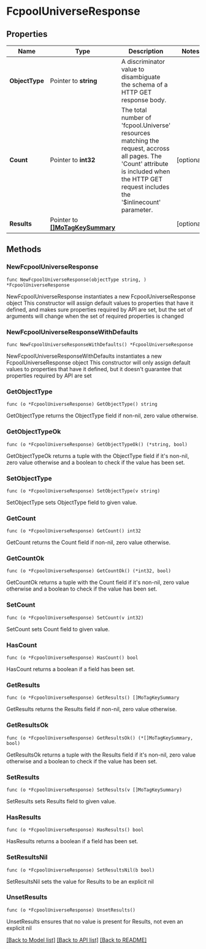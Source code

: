 # FcpoolUniverseResponse

## Properties

Name | Type | Description | Notes
------------ | ------------- | ------------- | -------------
**ObjectType** | Pointer to **string** | A discriminator value to disambiguate the schema of a HTTP GET response body. | 
**Count** | Pointer to **int32** | The total number of &#39;fcpool.Universe&#39; resources matching the request, accross all pages. The &#39;Count&#39; attribute is included when the HTTP GET request includes the &#39;$inlinecount&#39; parameter. | [optional] 
**Results** | Pointer to [**[]MoTagKeySummary**](MoTagKeySummary.md) |  | [optional] 

## Methods

### NewFcpoolUniverseResponse

`func NewFcpoolUniverseResponse(objectType string, ) *FcpoolUniverseResponse`

NewFcpoolUniverseResponse instantiates a new FcpoolUniverseResponse object
This constructor will assign default values to properties that have it defined,
and makes sure properties required by API are set, but the set of arguments
will change when the set of required properties is changed

### NewFcpoolUniverseResponseWithDefaults

`func NewFcpoolUniverseResponseWithDefaults() *FcpoolUniverseResponse`

NewFcpoolUniverseResponseWithDefaults instantiates a new FcpoolUniverseResponse object
This constructor will only assign default values to properties that have it defined,
but it doesn't guarantee that properties required by API are set

### GetObjectType

`func (o *FcpoolUniverseResponse) GetObjectType() string`

GetObjectType returns the ObjectType field if non-nil, zero value otherwise.

### GetObjectTypeOk

`func (o *FcpoolUniverseResponse) GetObjectTypeOk() (*string, bool)`

GetObjectTypeOk returns a tuple with the ObjectType field if it's non-nil, zero value otherwise
and a boolean to check if the value has been set.

### SetObjectType

`func (o *FcpoolUniverseResponse) SetObjectType(v string)`

SetObjectType sets ObjectType field to given value.


### GetCount

`func (o *FcpoolUniverseResponse) GetCount() int32`

GetCount returns the Count field if non-nil, zero value otherwise.

### GetCountOk

`func (o *FcpoolUniverseResponse) GetCountOk() (*int32, bool)`

GetCountOk returns a tuple with the Count field if it's non-nil, zero value otherwise
and a boolean to check if the value has been set.

### SetCount

`func (o *FcpoolUniverseResponse) SetCount(v int32)`

SetCount sets Count field to given value.

### HasCount

`func (o *FcpoolUniverseResponse) HasCount() bool`

HasCount returns a boolean if a field has been set.

### GetResults

`func (o *FcpoolUniverseResponse) GetResults() []MoTagKeySummary`

GetResults returns the Results field if non-nil, zero value otherwise.

### GetResultsOk

`func (o *FcpoolUniverseResponse) GetResultsOk() (*[]MoTagKeySummary, bool)`

GetResultsOk returns a tuple with the Results field if it's non-nil, zero value otherwise
and a boolean to check if the value has been set.

### SetResults

`func (o *FcpoolUniverseResponse) SetResults(v []MoTagKeySummary)`

SetResults sets Results field to given value.

### HasResults

`func (o *FcpoolUniverseResponse) HasResults() bool`

HasResults returns a boolean if a field has been set.

### SetResultsNil

`func (o *FcpoolUniverseResponse) SetResultsNil(b bool)`

 SetResultsNil sets the value for Results to be an explicit nil

### UnsetResults
`func (o *FcpoolUniverseResponse) UnsetResults()`

UnsetResults ensures that no value is present for Results, not even an explicit nil

[[Back to Model list]](../README.md#documentation-for-models) [[Back to API list]](../README.md#documentation-for-api-endpoints) [[Back to README]](../README.md)


